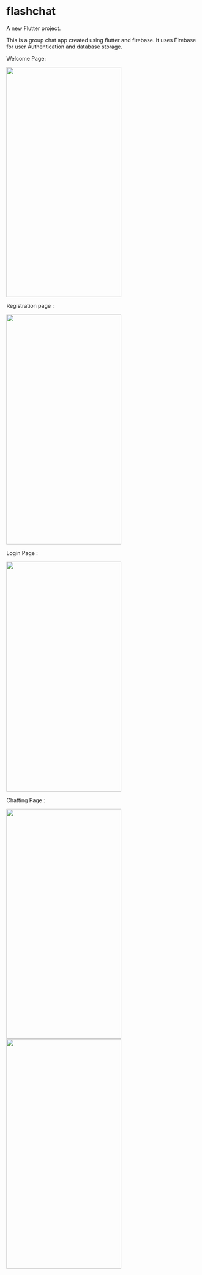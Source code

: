 # flashchat

A new Flutter project.

This is a group chat app created using flutter and firebase.
It uses Firebase for user Authentication and database storage.


Welcome Page:

<img src="https://github.com/pra23pat/FlashChat/blob/main/start.gif" width="300" height="600"  />


Registration page :

<img src="https://github.com/pra23pat/FlashChat/blob/main/register.jpg" width="300" height="600" />

Login Page :

<img src="https://github.com/pra23pat/FlashChat/blob/main/login.jpg" width="300" height="600" />

Chatting Page :

<img src="https://github.com/pra23pat/FlashChat/blob/main/chatting.gif" width="300" height="600" />      <img src="https://github.com/pra23pat/FlashChat/blob/main/chat%201.jpg"   width="300" height="600" />
